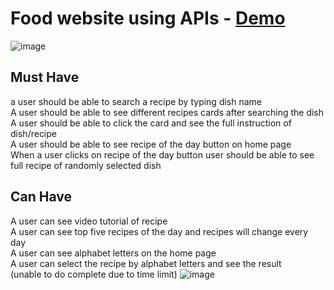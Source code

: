 # Food website using APIs -  <a href="https://cynthia-amanat.github.io/Using-Api-project/ ">Demo</a>
![image](https://user-images.githubusercontent.com/103147992/179851455-1238b71d-d135-4e72-a8d4-24b6d7876c70.png)

## Must Have
a user should be able to search a recipe by typing dish name<br>
A user should be able to see different recipes cards after searching the dish<br>
A user should be able to click the card and see the full instruction of dish/recipe<br>
A user should be able to see recipe of the day button on home page<br>
When a user clicks on recipe of the day button user should be able to see full recipe of randomly selected dish<br>
## Can Have
 A user can see video tutorial of recipe<br>
A user can see top five recipes of the day and recipes will change every day<br>
A user can see alphabet letters on the home page<br>
A user can select the recipe by alphabet letters and see the result<br>(unable to do complete due to time limit)
![image](https://user-images.githubusercontent.com/103147992/179864194-31a674c9-02a1-4b9c-b912-b03c79ad73f4.png)
